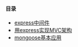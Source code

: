 #### 目录
* [express中间件](https://github.com/usx15237/Nodedemos/tree/master/express_demo)
* [用express实现MVC架构](https://github.com/usx15237/Nodedemos/tree/master/MVC_demo)
* [mongoose基本应用](https://github.com/usx15237/Nodedemos/tree/master/mongoose_demo)
